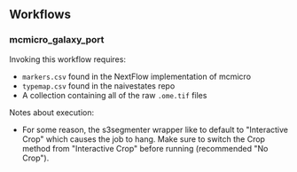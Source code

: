 ## Workflows

### mcmicro\_galaxy\_port

Invoking this workflow requires:
* `markers.csv` found in the NextFlow implementation of mcmicro 
* `typemap.csv` found in the naivestates repo
* A collection containing all of the raw `.ome.tif` files

Notes about execution:
* For some reason, the s3segmenter wrapper like to default to "Interactive Crop" which causes the job to hang. Make sure to switch the Crop method from "Interactive Crop" before running (recommended "No Crop").
